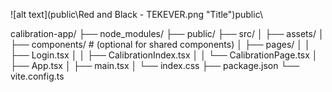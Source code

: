 ![alt text](public\Red and Black - TEKEVER.png "Title")public\

calibration-app/
├── node_modules/
├── public/
├── src/
│ ├── assets/
│ ├── components/ # (optional for shared components)
│ ├── pages/
│ │ ├── Login.tsx
│ │ ├── CalibrationIndex.tsx
│ │ └── CalibrationPage.tsx
│ ├── App.tsx
│ ├── main.tsx
│ └── index.css
├── package.json
└── vite.config.ts
